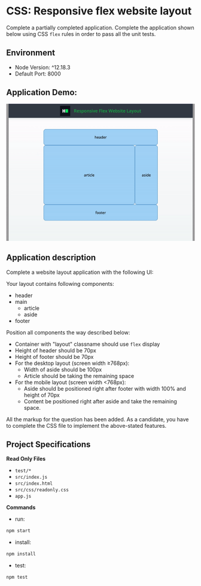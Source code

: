 # CSS: Responsive flex website layout

Complete a partially completed application. Complete the application shown below using CSS `flex` rules in order to pass
all the unit tests.

## Environment

- Node Version: ^12.18.3
- Default Port: 8000

## Application Demo:

![](./demo.gif)

## Application description

Complete a website layout application with the following UI:

Your layout contains following components:

- header
- main
    - article
    - aside
- footer

Position all components the way described below:

- Container with "layout" classname should use `flex` display
- Height of header should be 70px
- Height of footer should be 70px
- For the desktop layout (screen width ≥768px):
  - Width of aside should be 100px
  - Article should be taking the remaining space
- For the mobile layout (screen width <768px):
  - Aside should be positioned right after footer with width 100% and height of 70px
  - Content be positioned right after aside and take the remaining space.

All the markup for the question has been added. As a candidate, you have to complete the CSS file to implement the
above-stated features.

## Project Specifications

**Read Only Files**

- `test/*`
- `src/index.js`
- `src/index.html`
- `src/css/readonly.css`
- `app.js`

**Commands**

- run:

```bash
npm start
```

- install:

```bash
npm install
```

- test:

```bash
npm test
```
